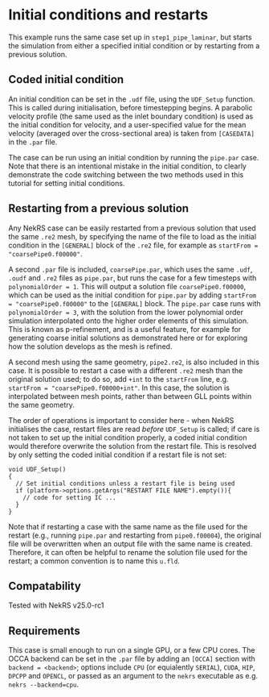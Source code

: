 # Initial conditions and restarts

This example runs the same case set up in `step1_pipe_laminar`, but starts the simulation from either a specified initial condition or by restarting from a previous solution.

## Coded initial condition

An initial condition can be set in the `.udf` file, using the `UDF_Setup` function. This is called during initialisation, before timestepping begins. A parabolic velocity profile (the same used as the inlet boundary condition) is used as the initial condition for velocity, and a user-specified value for the mean velocity (averaged over the cross-sectional area) is taken from `[CASEDATA]` in the `.par` file.

The case can be run using an initial condition by running the `pipe.par` case. Note that there is an intentional mistake in the initial condition, to clearly demonstrate the code switching between the two methods used in this tutorial for setting initial conditions.

## Restarting from a previous solution

Any NekRS case can be easily restarted from a previous solution that used the same `.re2` mesh, by specifying the name of the file to load as the initial condition in the `[GENERAL]` block of the `.re2` file, for example as `startFrom = "coarsePipe0.f00000"`.

A second `.par` file is included, `coarsePipe.par`, which uses the same `.udf`, `.oudf` and `.re2` files as `pipe.par`, but runs the case for a few timesteps with `polynomialOrder = 1`. This will output a solution file `coarsePipe0.f00000`, which can be used as the initial condition for `pipe.par` by adding `startFrom = "coarsePipe0.f00000"` to the `[GENERAL]` block. The `pipe.par` case runs with `polynomialOrder = 3`, with the solution from the lower polynomial order simulation interpolated onto the higher order elements of this simulation. This is known as p-refinement, and is a useful feature, for example for generating coarse initial solutions as demonstrated here or for exploring how the solution develops as the mesh is refined.

A second mesh using the same geometry, `pipe2.re2`, is also included in this case. It is possible to restart a case with a different `.re2` mesh than the original solution used; to do so, add `+int` to the `startFrom` line, e.g. `startFrom = "coarsePipe0.f00000+int"`. In this case, the solution is interpolated between mesh points, rather than between GLL points within the same geometry.

The order of operations is important to consider here - when NekRS initialises the case, restart files are read _before_ `UDF_Setup` is called; if care is not taken to set up the initial condition properly, a coded initial condition would therefore overwrite the solution from the restart file. This is resolved by only setting the coded initial condition if a restart file is not set:

```
void UDF_Setup()
{
  // Set initial conditions unless a restart file is being used
  if (platform->options.getArgs("RESTART FILE NAME").empty()){
    // code for setting IC ...
  }
}
```

Note that if restarting a case with the same name as the file used for the restart (e.g., running `pipe.par` and restarting from `pipe0.f00004`), the original file will be overwritten when an output file with the same name is created. Therefore, it can often be helpful to rename the solution file used for the restart; a common convention is to name this `u.fld`.

## Compatability

Tested with NekRS v25.0-rc1

## Requirements

This case is small enough to run on a single GPU, or a few CPU cores. The OCCA backend can be set in the `.par` file by adding an `[OCCA]` section with `backend = <backend>`; options include `CPU` (or equialently `SERIAL`), `CUDA`, `HIP`, `DPCPP` and `OPENCL`, or passed as an argument to the `nekrs` executable as e.g. `nekrs --backend=cpu`.